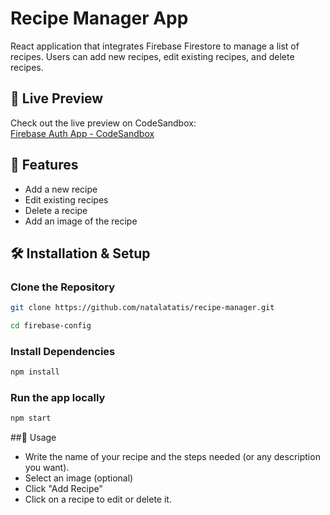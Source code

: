 # Recipe Manager App
React application that integrates Firebase Firestore to manage a list of recipes. Users can add new recipes, edit existing recipes, and delete recipes.

## 🔗 Live Preview
Check out the live preview on CodeSandbox:  
[Firebase Auth App - CodeSandbox](https://codesandbox.io/p/sandbox/firestore-recipe-manager-jm2jk3)

## 📌 Features
- Add a new recipe
- Edit existing recipes
- Delete a recipe
- Add an image of the recipe

## 🛠️ Installation & Setup

###  Clone the Repository
```sh
git clone https://github.com/natalatatis/recipe-manager.git
```
```sh
cd firebase-config
```

###  Install Dependencies
```sh
npm install
```

### Run the app locally
```sh
npm start
```

##🚀 Usage
- Write the name of your recipe and the steps needed (or any description you want).
- Select an image (optional)
- Click "Add Recipe"
- Click on a recipe to edit or delete it.

